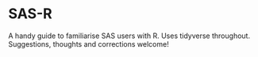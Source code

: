 # SAS-R
A handy guide to familiarise SAS users with R. 
Uses tidyverse throughout.
Suggestions, thoughts and corrections welcome!

